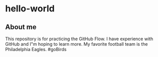 # hello-world
## About me
This repository is for practicing the GitHub Flow.
I have experience with GitHub and I"m hoping to learn more.
My favorite football team is the Philadelphia Eagles. #goBirds
